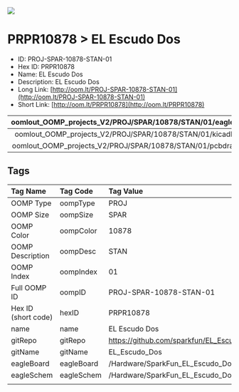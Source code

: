 


  
![][im]
# PRPR10878 > EL Escudo Dos

- ID: PROJ-SPAR-10878-STAN-01
- Hex ID: PRPR10878
- Name: EL Escudo Dos
- Description: EL Escudo Dos
- Long Link: [http://oom.lt/PROJ-SPAR-10878-STAN-01](http://oom.lt/PROJ-SPAR-10878-STAN-01)
- Short Link: [http://oom.lt/PRPR10878](http://oom.lt/PRPR10878)
  

|oomlout_OOMP_projects_V2/PROJ/SPAR/10878/STAN/01/eagleImage.png|oomlout_OOMP_projects_V2/PROJ/SPAR/10878/STAN/01/eagleSchemImage.png|oomlout_OOMP_projects_V2/PROJ/SPAR/10878/STAN/01/kicadPcb3dFront.png|oomlout_OOMP_projects_V2/PROJ/SPAR/10878/STAN/01/kicadPcb3dBack.png|
| :---: | :---: | :---: | :---: |
|oomlout_OOMP_projects_V2/PROJ/SPAR/10878/STAN/01/kicadPcb3d.png|oomlout_OOMP_projects_V2/PROJ/SPAR/10878/STAN/01/bomBack.png|oomlout_OOMP_projects_V2/PROJ/SPAR/10878/STAN/01/bomFront.png|oomlout_OOMP_projects_V2/PROJ/SPAR/10878/STAN/01/pcbdraw.svg|
|oomlout_OOMP_projects_V2/PROJ/SPAR/10878/STAN/01/pcbdrawBack.svg||||

## Tags
  

|Tag Name|Tag Code|Tag Value|
| :--- | :--- | :--- |
|OOMP Type|oompType|PROJ|
|OOMP Size|oompSize|SPAR|
|OOMP Color|oompColor|10878|
|OOMP Description|oompDesc|STAN|
|OOMP Index|oompIndex|01|
|Full OOMP ID|oompID|PROJ-SPAR-10878-STAN-01|
|Hex ID (short code)|hexID|PRPR10878|
|name|name|EL Escudo Dos|
|gitRepo|gitRepo|https://github.com/sparkfun/EL_Escudo_Dos|
|gitName|gitName|EL_Escudo_Dos|
|eagleBoard|eagleBoard|/Hardware/SparkFun_EL_Escudo_Dos.brd|
|eagleSchem|eagleSchem|/Hardware/SparkFun_EL_Escudo_Dos.sch|
||||



[im]: PROJ/SPAR/10878/STAN/01/kicadPcb3d_450.png
